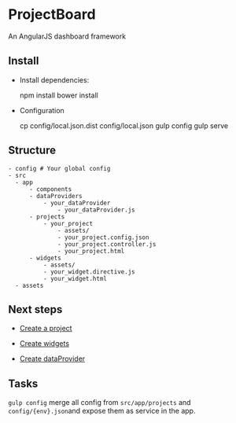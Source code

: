 # ProjectBoard

An AngularJS dashboard framework

## Install

- Install dependencies:

    npm install
    bower install


- Configuration

    cp config/local.json.dist config/local.json
    gulp config
    gulp serve


## Structure

    - config # Your global config
    - src
      - app
          - components
          - dataProviders
              - your_dataProvider
                  - your_dataProvider.js
          - projects
              - your_project
                  - assets/
                  - your_project.config.json
                  - your_project.controller.js
                  - your_project.html
          - widgets
              - assets/
              - your_widget.directive.js
              - your_widget.html
      - assets

## Next steps

- [Create a project](doc/project.md)

- [Create widgets](doc/widget.md)

- [Create dataProvider](doc/dataprovider.md)


## Tasks

``` gulp config ``` merge all config from ``` src/app/projects ``` and ``` config/{env}.json ```and expose them as service in the app.